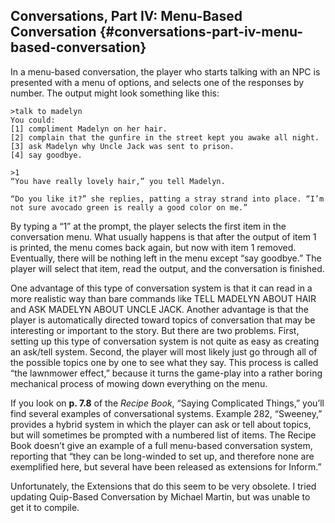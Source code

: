 ## Conversations, Part IV: Menu-Based Conversation {#conversations-part-iv-menu-based-conversation}

In a menu-based conversation, the player who starts talking with an NPC is presented with a menu of options, and selects one of the responses by number. The output might look something like this:

```
>talk to madelyn
You could:
[1] compliment Madelyn on her hair.
[2] complain that the gunfire in the street kept you awake all night.
[3] ask Madelyn why Uncle Jack was sent to prison.
[4] say goodbye.

>1
“You have really lovely hair,” you tell Madelyn.

“Do you like it?” she replies, patting a stray strand into place. “I’m not sure avocado green is really a good color on me.”
```

By typing a “1” at the prompt, the player selects the first item in the conversation menu. What usually happens is that after the output of item 1 is printed, the menu comes back again, but now with item 1 removed. Eventually, there will be nothing left in the menu except “say goodbye.” The player will select that item, read the output, and the conversation is finished.

One advantage of this type of conversation system is that it can read in a more realistic way than bare commands like TELL MADELYN ABOUT HAIR and ASK MADELYN ABOUT UNCLE JACK. Another advantage is that the player is automatically directed toward topics of conversation that may be interesting or important to the story. But there are two problems. First, setting up this type of conversation system is not quite as easy as creating an ask/tell system. Second, the player will most likely just go through all of the possible topics one by one to see what they say. This process is called “the lawnmower effect,” because it turns the game-play into a rather boring mechanical process of mowing down everything on the menu.

If you look on **p. 7.8** of the _Recipe Book_, “Saying Complicated Things,” you’ll find several examples of conversational systems. Example 282, “Sweeney,” provides a hybrid system in which the player can ask or tell about topics, but will sometimes be prompted with a numbered list of items. The Recipe Book doesn’t give an example of a full menu-based conversation system, reporting that “they can be long-winded to set up, and therefore none are exemplified here, but several have been released as extensions for Inform.”

Unfortunately, the Extensions that do this seem to be very obsolete. I tried updating Quip-Based Conversation by Michael Martin, but was unable to get it to compile.
